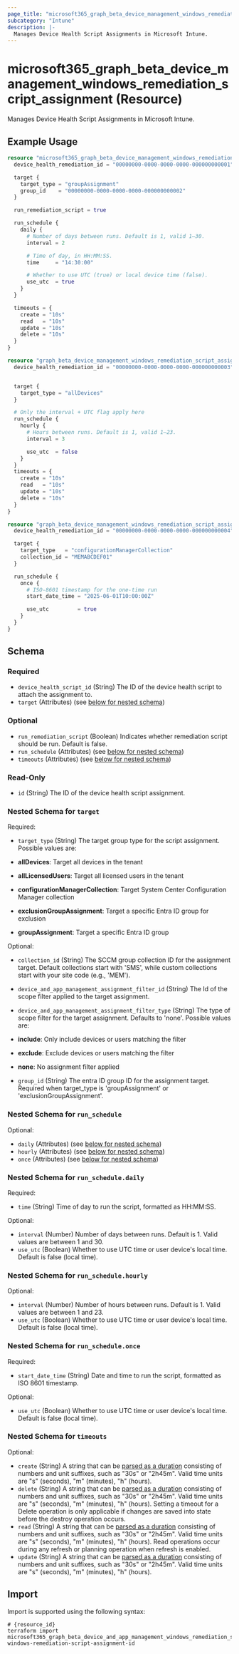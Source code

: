 ```yaml
---
page_title: "microsoft365_graph_beta_device_management_windows_remediation_script_assignment Resource - terraform-provider-microsoft365"
subcategory: "Intune"
description: |-
  Manages Device Health Script Assignments in Microsoft Intune.
---
```


# microsoft365_graph_beta_device_management_windows_remediation_script_assignment (Resource)

Manages Device Health Script Assignments in Microsoft Intune.

## Example Usage

```terraform
resource "microsoft365_graph_beta_device_management_windows_remediation_script_assignment" "daily_example" {
  device_health_remediation_id = "00000000-0000-0000-0000-000000000001"

  target {
    target_type = "groupAssignment"
    group_id    = "00000000-0000-0000-0000-000000000002"
  }

  run_remediation_script = true

  run_schedule {
    daily {
      # Number of days between runs. Default is 1, valid 1–30.
      interval = 2

      # Time of day, in HH:MM:SS.
      time     = "14:30:00"

      # Whether to use UTC (true) or local device time (false).
      use_utc  = true
    }
  }

  timeouts = {
    create = "10s"
    read   = "10s"
    update = "10s"
    delete = "10s"
  }
}

resource "graph_beta_device_management_windows_remediation_script_assignment" "hourly_example" {
  device_health_remediation_id = "00000000-0000-0000-0000-000000000003"


  target {
    target_type = "allDevices"
  }

  # Only the interval + UTC flag apply here
  run_schedule {
    hourly {
      # Hours between runs. Default is 1, valid 1–23.
      interval = 3

      use_utc  = false
    }
  }
  timeouts = {
    create = "10s"
    read   = "10s"
    update = "10s"
    delete = "10s"
  }
}

resource "graph_beta_device_management_windows_remediation_script_assignment" "once_example" {
  device_health_remediation_id = "00000000-0000-0000-0000-000000000004"

  target {
    target_type   = "configurationManagerCollection"
    collection_id = "MEMABCDEF01"
  }

  run_schedule {
    once {
      # ISO-8601 timestamp for the one-time run
      start_date_time = "2025-06-01T10:00:00Z"

      use_utc         = true
    }
  }
}
```

<!-- schema generated by tfplugindocs -->
## Schema

### Required

- `device_health_script_id` (String) The ID of the device health script to attach the assignment to.
- `target` (Attributes) (see [below for nested schema](#nestedatt--target))

### Optional

- `run_remediation_script` (Boolean) Indicates whether remediation script should be run. Default is false.
- `run_schedule` (Attributes) (see [below for nested schema](#nestedatt--run_schedule))
- `timeouts` (Attributes) (see [below for nested schema](#nestedatt--timeouts))

### Read-Only

- `id` (String) The ID of the device health script assignment.

<a id="nestedatt--target"></a>
### Nested Schema for `target`

Required:

- `target_type` (String) The target group type for the script assignment. Possible values are:

- **allDevices**: Target all devices in the tenant
- **allLicensedUsers**: Target all licensed users in the tenant
- **configurationManagerCollection**: Target System Center Configuration Manager collection
- **exclusionGroupAssignment**: Target a specific Entra ID group for exclusion
- **groupAssignment**: Target a specific Entra ID group

Optional:

- `collection_id` (String) The SCCM group collection ID for the assignment target. Default collections start with 'SMS', while custom collections start with your site code (e.g., 'MEM').
- `device_and_app_management_assignment_filter_id` (String) The Id of the scope filter applied to the target assignment.
- `device_and_app_management_assignment_filter_type` (String) The type of scope filter for the target assignment. Defaults to 'none'. Possible values are:

- **include**: Only include devices or users matching the filter
- **exclude**: Exclude devices or users matching the filter
- **none**: No assignment filter applied
- `group_id` (String) The entra ID group ID for the assignment target. Required when target_type is 'groupAssignment' or 'exclusionGroupAssignment'.


<a id="nestedatt--run_schedule"></a>
### Nested Schema for `run_schedule`

Optional:

- `daily` (Attributes) (see [below for nested schema](#nestedatt--run_schedule--daily))
- `hourly` (Attributes) (see [below for nested schema](#nestedatt--run_schedule--hourly))
- `once` (Attributes) (see [below for nested schema](#nestedatt--run_schedule--once))

<a id="nestedatt--run_schedule--daily"></a>
### Nested Schema for `run_schedule.daily`

Required:

- `time` (String) Time of day to run the script, formatted as HH:MM:SS.

Optional:

- `interval` (Number) Number of days between runs. Default is 1. Valid values are between 1 and 30.
- `use_utc` (Boolean) Whether to use UTC time or user device's local time. Default is false (local time).


<a id="nestedatt--run_schedule--hourly"></a>
### Nested Schema for `run_schedule.hourly`

Optional:

- `interval` (Number) Number of hours between runs. Default is 1. Valid values are between 1 and 23.
- `use_utc` (Boolean) Whether to use UTC time or user device's local time. Default is false (local time).


<a id="nestedatt--run_schedule--once"></a>
### Nested Schema for `run_schedule.once`

Required:

- `start_date_time` (String) Date and time to run the script, formatted as ISO 8601 timestamp.

Optional:

- `use_utc` (Boolean) Whether to use UTC time or user device's local time. Default is false (local time).



<a id="nestedatt--timeouts"></a>
### Nested Schema for `timeouts`

Optional:

- `create` (String) A string that can be [parsed as a duration](https://pkg.go.dev/time#ParseDuration) consisting of numbers and unit suffixes, such as "30s" or "2h45m". Valid time units are "s" (seconds), "m" (minutes), "h" (hours).
- `delete` (String) A string that can be [parsed as a duration](https://pkg.go.dev/time#ParseDuration) consisting of numbers and unit suffixes, such as "30s" or "2h45m". Valid time units are "s" (seconds), "m" (minutes), "h" (hours). Setting a timeout for a Delete operation is only applicable if changes are saved into state before the destroy operation occurs.
- `read` (String) A string that can be [parsed as a duration](https://pkg.go.dev/time#ParseDuration) consisting of numbers and unit suffixes, such as "30s" or "2h45m". Valid time units are "s" (seconds), "m" (minutes), "h" (hours). Read operations occur during any refresh or planning operation when refresh is enabled.
- `update` (String) A string that can be [parsed as a duration](https://pkg.go.dev/time#ParseDuration) consisting of numbers and unit suffixes, such as "30s" or "2h45m". Valid time units are "s" (seconds), "m" (minutes), "h" (hours).

## Import

Import is supported using the following syntax:

```shell
# {resource_id}
terraform import microsoft365_graph_beta_device_and_app_management_windows_remediation_script_assignment.example windows-remediation-script-assignment-id
```